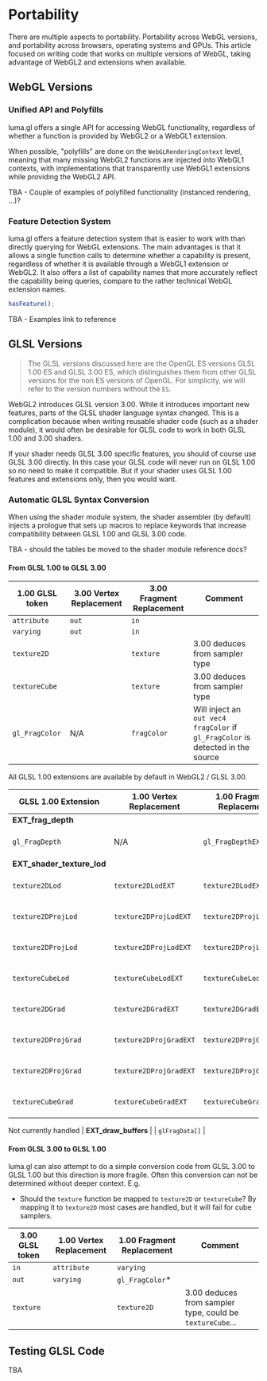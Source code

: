 # Portability

There are multiple aspects to portability. Portability across WebGL versions, and portability across browsers, operating systems and GPUs. This article focused on writing code that works on multiple versions of WebGL, taking advantage of WebGL2 and extensions when available.


## WebGL Versions


### Unified API and Polyfills

luma.gl offers a single API for accessing WebGL functionality, regardless of whether a function is provided by WebGL2 or a WebGL1 extension.

When possible, "polyfills" are done on the `WebGLRenderingContext` level, meaning that many missing WebGL2 functions are injected into WebGL1 contexts, with implementations that transparently use WebGL1 extensions while providing the WebGL2 API.

TBA - Couple of examples of polyfilled functionality (instanced rendering, ...)?


### Feature Detection System

luma.gl offers a feature detection system that is easier to work with than directly querying for WebGL extensions. The main advantages is that it allows a single function calls to determine whether a capability is present, regardless of whether it is available through a WebGL1 extension or WebGL2. It also offers a list of capability names that more accurately reflect the capability being queries, compare to the rather technical WebGL extension names.

```js
hasFeature();
```

TBA - Examples link to reference



## GLSL Versions

> The GLSL versions discussed here are the OpenGL ES versions GLSL 1.00 ES and GLSL 3.00 ES, which distinguishes them from other GLSL versions for the non ES versions of OpenGL. For simplicity, we will refer to the version numbers without the `ES`.

WebGL2 introduces GLSL version 3.00. While it introduces important new features, parts of the GLSL shader language syntax changed. This is a complication because when writing reusable shader code (such as a shader module), it would often be desirable for GLSL code to work in both GLSL 1.00 and 3.00 shaders.

If your shader needs GLSL 3.00 specific features, you should of course use GLSL 3.00 directly. In this case your GLSL code will never run on GLSL 1.00 so no need to make it compatible. But if your shader uses GLSL 1.00 features and extensions only, then you would want.


### Automatic GLSL Syntax Conversion

When using the shader module system, the shader assembler (by default) injects a prologue that sets up macros to replace keywords that increase compatibility between GLSL 1.00 and GLSL 3.00 code.

TBA - should the tables be moved to the shader module reference docs?

#### From GLSL 1.00 to GLSL 3.00

| 1.00 GLSL token | 3.00 Vertex Replacement | 3.00 Fragment Replacement | Comment |
| ---             | ---                     | ---                       | --- |
| `attribute`     | `out`                   | `in`                      |  |
| `varying`       | `out`                   | `in`                      |  |
| `texture2D`     |                         | `texture`                 | 3.00 deduces from sampler type |
| `textureCube`   |                         | `texture`                 | 3.00 deduces from sampler type |
| `gl_FragColor`  | N/A                     | `fragColor`               | Will inject an `out vec4 fragColor` if `gl_FragColor` is detected in the source |


All GLSL 1.00 extensions are available by default in WebGL2 / GLSL 3.00.

| GLSL 1.00 Extension    | 1.00 Vertex Replacement | 1.00 Fragment Replacement | Comment |
| ---                    | ---                     | ---                       | --- |
| **EXT_frag_depth**     |                         |                           ||
| `gl_FragDepth`         | N/A                     | `gl_FragDepthEXT`         | Recommendation: always use `gl_FragDepth` |
| **EXT_shader_texture_lod** |                     |                           ||
| `texture2DLod`         | `texture2DLodEXT`       | `texture2DLodEXT`         | Recommendation: always use `texture2DLod` |
| `texture2DProjLod`     | `texture2DProjLodEXT`   | `texture2DProjLodEXT`     | Recommendation: always use `texture2DProjLod` |
| `texture2DProjLod`     | `texture2DProjLodEXT`   | `texture2DProjLodEXT`     | Recommendation: always use `texture2DProjLod` |
| `textureCubeLod`       | `textureCubeLodEXT`     | `textureCubeLodEXT`       | Recommendation: always use `textureCubeLod` |
| `texture2DGrad`        | `texture2DGradEXT`      | `texture2DGradEXT`        | Recommendation: always use `texture2DGrad` |
| `texture2DProjGrad`    | `texture2DProjGradEXT`  | `texture2DProjGradEXT`    | Recommendation: always use `texture2DProjGrad` |
| `texture2DProjGrad`    | `texture2DProjGradEXT`  | `texture2DProjGradEXT`    | Recommendation: always use `texture2DProjGrad` |
| `textureCubeGrad`      | `textureCubeGradEXT`    | `textureCubeGradEXT`      | Recommendation: always use `textureCubeGrad` |


Not currently handled
| **EXT_draw_buffers** |
| `glFragData[]` |


#### From GLSL 3.00 to GLSL 1.00

luma.gl can also attempt to do a simple conversion code from GLSL 3.00 to GLSL 1.00 but this direction is more fragile. Often this conversion can not be determined without deeper context. E.g.
* Should the `texture` function be mapped to `texture2D` or `textureCube`? By mapping it to `texture2D` most cases are handled, but it will fail for cube samplers.

| 3.00 GLSL token | 1.00 Vertex Replacement | 1.00 Fragment Replacement | Comment |
| ---             | ---                     | ---                       | --- |
| `in`            | `attribute`             | `varying`                 | |
| `out`           | `varying`               | `gl_FragColor`*           | |
| `texture`       |                         | `texture2D`               | 3.00 deduces from sampler type, could be `textureCube`... |



## Testing GLSL Code

TBA
